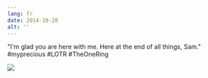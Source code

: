```yaml
---
lang: fr
date: 2014-10-20
alt: ''
---
```


"I'm glad you are here with me. Here at the end of all things, Sam." #myprecious #LOTR #TheOneRing

![](/photos/2014-10-20-1413821785.jpg)